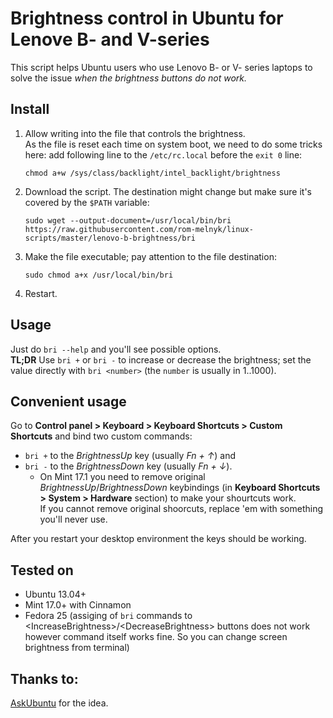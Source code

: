 # Brightness control in Ubuntu for Lenove B- and V-series

This script helps Ubuntu users who use Lenovo B- or V- series laptops to solve the issue _when the brightness buttons do not work._



## Install

1. Allow writing into the file that controls the brightness.  
   As the file is reset each time on system boot, we need to do some tricks here:
   add following line to the `/etc/rc.local` before the `exit 0` line:  
   ```
   chmod a+w /sys/class/backlight/intel_backlight/brightness
   ```
2. Download the script. The destination might change but make sure it's covered by the `$PATH` variable:  
   ```
   sudo wget --output-document=/usr/local/bin/bri https://raw.githubusercontent.com/rom-melnyk/linux-scripts/master/lenovo-b-brightness/bri
   ```
3. Make the file executable; pay attention to the file destination:  
   ```
   sudo chmod a+x /usr/local/bin/bri
   ```
4. Restart.



## Usage

Just do `bri --help` and you'll see possible options.  
**TL;DR**
Use `bri +` or `bri -` to increase or decrease the brightness; set the value directly with `bri <number>` (the `number` is usually in 1..1000).



## Convenient usage

Go to **Control panel > Keyboard > Keyboard Shortcuts > Custom Shortcuts** and bind two custom commands:
* `bri +` to the _BrightnessUp_ key (usually _Fn + &uarr;_) and
* `bri -` to the _BrightnessDown_ key (usually _Fn + &darr;_).
  * On Mint 17.1 you need to remove original _BrightnessUp_/_BrightnessDown_ keybindings (in **Keyboard Shortcuts > System > Hardware** section) to make your shourtcuts work.  
   If you cannot remove original shoorcuts, replace 'em with something you'll never use.

After you restart your desktop environment the keys should be working.



## Tested on

* Ubuntu 13.04+
* Mint 17.0+ with Cinnamon
* Fedora 25 (assiging of `bri` commands to \<IncreaseBrightness\>/\<DecreaseBrightness\> buttons does not work however command itself works fine. So you can change screen brightness from terminal)



## Thanks to:

[AskUbuntu](http://askubuntu.com/) for the idea.

